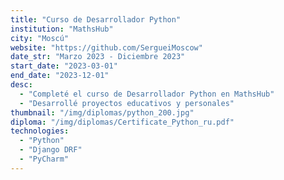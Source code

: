 ```yaml
---
title: "Curso de Desarrollador Python"
institution: "MathsHub"
city: "Moscú"
website: "https://github.com/SergueiMoscow"
date_str: "Marzo 2023 - Diciembre 2023"
start_date: "2023-03-01"
end_date: "2023-12-01"
desc:
  - "Completé el curso de Desarrollador Python en MathsHub"
  - "Desarrollé proyectos educativos y personales"
thumbnail: "/img/diplomas/python_200.jpg"
diploma: "/img/diplomas/Certificate_Python_ru.pdf"
technologies:
  - "Python"
  - "Django DRF"
  - "PyCharm"
---
```

